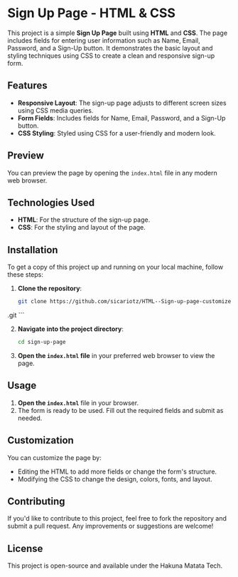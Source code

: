 # Sign Up Page - HTML & CSS

This project is a simple **Sign Up Page** built using **HTML** and **CSS**. The page includes fields for entering user information such as Name, Email, Password, and a Sign-Up button. It demonstrates the basic layout and styling techniques using CSS to create a clean and responsive sign-up form.

## Features

- **Responsive Layout**: The sign-up page adjusts to different screen sizes using CSS media queries.
- **Form Fields**: Includes fields for Name, Email, Password, and a Sign-Up button.
- **CSS Styling**: Styled using CSS for a user-friendly and modern look.

## Preview

You can preview the page by opening the `index.html` file in any modern web browser.

## Technologies Used

- **HTML**: For the structure of the sign-up page.
- **CSS**: For the styling and layout of the page.

## Installation

To get a copy of this project up and running on your local machine, follow these steps:

1. **Clone the repository**:
    ```bash
    git clone https://github.com/sicariotz/HTML--Sign-up-page-customized-css
.git
    ```

2. **Navigate into the project directory**:
    ```bash
    cd sign-up-page
    ```

3. **Open the `index.html` file** in your preferred web browser to view the page.

## Usage

1. **Open the `index.html`** file in your browser.
2. The form is ready to be used. Fill out the required fields and submit as needed.

## Customization

You can customize the page by:

- Editing the HTML to add more fields or change the form's structure.
- Modifying the CSS to change the design, colors, fonts, and layout.

## Contributing

If you'd like to contribute to this project, feel free to fork the repository and submit a pull request. Any improvements or suggestions are welcome!

## License

This project is open-source and available under the Hakuna Matata Tech.

